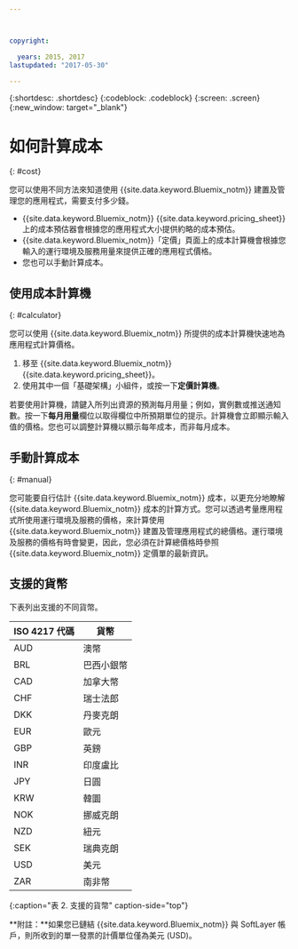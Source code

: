 ```yaml
---



copyright:

  years: 2015, 2017
lastupdated: "2017-05-30"

---
```


{:shortdesc: .shortdesc}
{:codeblock: .codeblock}
{:screen: .screen}
{:new_window: target="_blank"}

# 如何計算成本
{: #cost}

您可以使用不同方法來知道使用
{{site.data.keyword.Bluemix_notm}} 建置及管理您的應用程式，需要支付多少錢。

* {{site.data.keyword.Bluemix_notm}} {{site.data.keyword.pricing_sheet}}上的成本預估器會根據您的應用程式大小提供約略的成本預估。
* {{site.data.keyword.Bluemix_notm}}「定價」頁面上的成本計算機會根據您輸入的運行環境及服務用量來提供正確的應用程式價格。
* 您也可以手動計算成本。

## 使用成本計算機
{: #calculator}

您可以使用 {{site.data.keyword.Bluemix_notm}} 所提供的成本計算機快速地為應用程式計算價格。

1. 移至 {{site.data.keyword.Bluemix_notm}} {{site.data.keyword.pricing_sheet}}。
2. 使用其中一個「基礎架構」小組件，或按一下**定價計算機**。

若要使用計算機，請鍵入所列出資源的預測每月用量；例如，實例數或推送通知數。按一下**每月用量**欄位以取得欄位中所預期單位的提示。計算機會立即顯示輸入值的價格。您也可以調整計算機以顯示每年成本，而非每月成本。

## 手動計算成本
{: #manual}

您可能要自行估計 {{site.data.keyword.Bluemix_notm}} 成本，以更充分地瞭解 {{site.data.keyword.Bluemix_notm}} 成本的計算方式。您可以透過考量應用程式所使用運行環境及服務的價格，來計算使用 {{site.data.keyword.Bluemix_notm}} 建置及管理應用程式的總價格。運行環境及服務的價格有時會變更，因此，您必須在計算總價格時參照 {{site.data.keyword.Bluemix_notm}} 定價單的最新資訊。

## 支援的貨幣

下表列出支援的不同貨幣。

|ISO 4217 代碼| 貨幣|
|-------------|---------|
|AUD |	  澳幣|
|BRL |	  巴西小銀幣|
|CAD |	  加拿大幣|
|CHF |	  瑞士法郎|
|DKK |	  丹麥克朗|
|EUR |	  歐元|
|GBP |	  英鎊|
|INR |	  印度盧比|
|JPY |	  日圓|
|KRW |	  韓圜|
|NOK |	  挪威克朗|
|NZD |	  紐元|
|SEK |	  瑞典克朗|
|USD |    美元|
|ZAR |	  南非幣|
{:caption="表 2. 支援的貨幣" caption-side="top"}

**附註：**如果您已鏈結 {{site.data.keyword.Bluemix_notm}} 與 SoftLayer 帳戶，則所收到的單一發票的計價單位僅為美元 (USD)。
